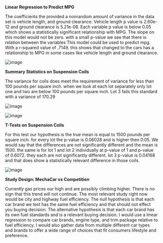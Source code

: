 **Linear Regression to Predict MPG**

The coefficients the provided a nonrandom amount of variance in the data set is vehicle length, and ground clearance. Vehicle length p value is 2.60e-12 and ground clearance is 5.21e-08. Each variable p value is below 0.05 which shows a statistically significant relationship with MPG.
The slope on this model would not be zero. with a small p-value we see that there is relation between the variables 
This model could be used to predict mpg. With a r-squared value of .7149. this shows that changed to the cars has a relationship to MPG in some cases like vehicle length and ground clearance. 

![image](https://user-images.githubusercontent.com/95973377/162334332-2a74e665-8cfb-4b0c-a59f-a5e8356daf86.png)

**Summary Statistics on Suspension Coils**

The variance for coils does meet the requirement of variance for less than 100 pounds per square inch. when we look at each lot separately only lot one and two are below 100 pounds per square inch. Lot 3 fails this standard with a variance of 170.29

![image](https://user-images.githubusercontent.com/95973377/162334998-e1a34cfc-da45-46cb-a2eb-144c9998bb1f.png)

![image](https://user-images.githubusercontent.com/95973377/162335084-a96fea2f-cb8c-4c6a-9107-c634fb166091.png)

**T-Tests on Suspension Coils**

For this test our hypothesis is the true mean is equal to 1500 pounds per square inch. for every lot the p-value is 0.06028 and is higher then 0.05. We would say that the differences are not significantly different and the mean is 1500. the same is for lot 1 and lot 2 individually at p-value of 1 and p-value of 0.6072. they each are not significantly different. lot 3 p-value is 0.04168 and that does show a statistically relevant difference in those coils. 

![image](https://user-images.githubusercontent.com/95973377/162580054-c29ecfe2-ee3d-4c90-8d22-30128209c0f5.png)

**Study Design: MechaCar vs Competition**

Currently gas prices our high and are possibly climbing higher. There is no sign that this trend will not continue. The most relevant study right now would be city and highway fuel efficiency. The null hypothesis is that each car brand we test has the same fuel efficiency and that should not effect you buying decision. The alternative hypothesis is that each car brand has its own fuel standards and is a relevant buying decision. I would use a linear regression to compare car brands, engine type, and trim package relative to fuel efficiency. I would also gather data from multiple different car types and brands to offer a wide range of choices that fit consumers lifestyle and preference.   
